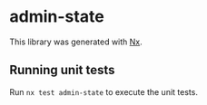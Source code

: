 # admin-state

This library was generated with [Nx](https://nx.dev).

## Running unit tests

Run `nx test admin-state` to execute the unit tests.
